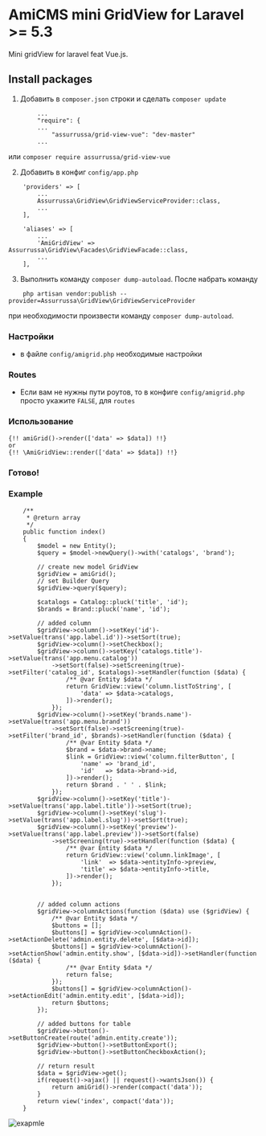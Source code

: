 # AmiCMS mini GridView for Laravel >= 5.3 #

Mini gridView for laravel feat Vue.js.

## Install packages ##
1) Добавить в `composer.json` строки и сделать `composer update`
```
        ...
        "require": {
        ...
            "assurrussa/grid-view-vue": "dev-master"
        ...
```
или `composer require assurrussa/grid-view-vue`

2) Добавить в конфиг `config/app.php`
```
    'providers' => [
        ...
        Assurrussa\GridView\GridViewServiceProvider::class,
        ...
    ],

    'aliases' => [
        ...
        'AmiGridView' => Assurrussa\GridView\Facades\GridViewFacade::class,
        ...
    ],
```
3) Выполнить команду `composer dump-autoload`. После набрать команду
```
    php artisan vendor:publish --provider=Assurrussa\GridView\GridViewServiceProvider
```
при необходимости произвести команду `composer dump-autoload`.

### Настройки ###
* в файле `config/amigrid.php` необходимые настройки

### Routes ###

* Если вам не нужны пути роутов, то в конфиге `config/amigrid.php` просто укажите `FALSE`, для `routes`

### Использование ###

```
{!! amiGrid()->render(['data' => $data]) !!}
or
{!! \AmiGridView::render(['data' => $data]) !!}

```

### Готово! ###

### Example ###

```
    /**
     * @return array
     */
    public function index()
    {
        $model = new Entity();
        $query = $model->newQuery()->with('catalogs', 'brand');

        // create new model GridView
        $gridView = amiGrid();
        // set Builder Query
        $gridView->query($query);

        $catalogs = Catalog::pluck('title', 'id');
        $brands = Brand::pluck('name', 'id');

        // added column
        $gridView->column()->setKey('id')->setValue(trans('app.label.id'))->setSort(true);
        $gridView->column()->setCheckbox();
        $gridView->column()->setKey('catalogs.title')->setValue(trans('app.menu.catalog'))
            ->setSort(false)->setScreening(true)->setFilter('catalog_id', $catalogs)->setHandler(function ($data) {
                /** @var Entity $data */
                return GridView::view('column.listToString', [
                    'data' => $data->catalogs,
                ])->render();
            });
        $gridView->column()->setKey('brands.name')->setValue(trans('app.menu.brand'))
            ->setSort(false)->setScreening(true)->setFilter('brand_id', $brands)->setHandler(function ($data) {
                /** @var Entity $data */
                $brand = $data->brand->name;
                $link = GridView::view('column.filterButton', [
                    'name' => 'brand_id',
                    'id'   => $data->brand->id,
                ])->render();
                return $brand . ' ' . $link;
            });
        $gridView->column()->setKey('title')->setValue(trans('app.label.title'))->setSort(true);
        $gridView->column()->setKey('slug')->setValue(trans('app.label.slug'))->setSort(true);
        $gridView->column()->setKey('preview')->setValue(trans('app.label.preview'))->setSort(false)
            ->setScreening(true)->setHandler(function ($data) {
                /** @var Entity $data */
                return GridView::view('column.linkImage', [
                    'link'  => $data->entityInfo->preview,
                    'title' => $data->entityInfo->title,
                ])->render();
            });


        // added column actions
        $gridView->columnActions(function ($data) use ($gridView) {
            /** @var Entity $data */
            $buttons = [];
            $buttons[] = $gridView->columnAction()->setActionDelete('admin.entity.delete', [$data->id]);
            $buttons[] = $gridView->columnAction()->setActionShow('admin.entity.show', [$data->id])->setHandler(function ($data) {
                /** @var Entity $data */
                return false;
            });
            $buttons[] = $gridView->columnAction()->setActionEdit('admin.entity.edit', [$data->id]);
            return $buttons;
        });

        // added buttons for table
        $gridView->button()->setButtonCreate(route('admin.entity.create'));
        $gridView->button()->setButtonExport();
        $gridView->button()->setButtonCheckboxAction();

        // return result
        $data = $gridView->get();
        if(request()->ajax() || request()->wantsJson()) {
            return amiGrid()->render(compact('data'));
        }
        return view('index', compact('data'));
    }
```
![exapmle](https://github.com/assurrussa/grid-view-vue/blob/master/example.png)
